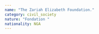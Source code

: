 ```yaml
---
name: "The Zariah Elizabeth Foundation."
category: civil_society
nature: "Fondation "
nationality: NGA
---
```

    